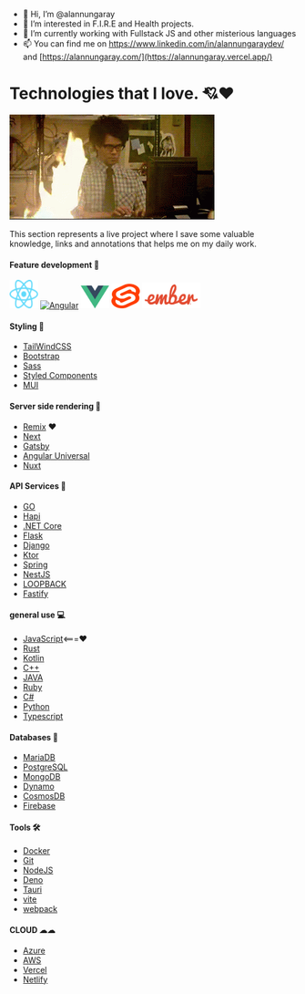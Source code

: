 - 👋 Hi, I’m @alannungaray
- 👀 I’m interested in F.I.R.E and Health projects.
- 🌱 I’m currently working with Fullstack JS and other misterious languages
- 📫 You can find me on https://www.linkedin.com/in/alannungaraydev/ and [https://alannungaray.com/](https://alannungaray.vercel.app/)

<!---
alannungaray/alannungaray is a ✨ special ✨ repository because its `README.md` (this file) appears on your GitHub profile.
You can click the Preview link to take a look at your changes.
--->


# Technologies that I love. 💘❤

<img alt="I love coding" src="public/assets/flame-fire.gif">

This section represents a live project where I save some valuable knowledge, links and annotations that helps me on my daily work. 

#### Feature development 🧠

[<img width="50px" height="50px" alt="ReactJS" src="docs/reactjs/assets/react.svg"/>](docs/reactjs/index.md)
[<img width="50px" height="50px" alt="Angular" src="https://raw.githubusercontent.com/angular/angular/main/aio/src/assets/images/logos/angular/angular.png"/>](docs/angular/index.md)
[<img width="50px" height="40px" alt="Vue" src="docs/vue/assets/vue-logo.svg"/>](docs/vue/index.md)
[<img width="50px" height="43px" alt="Svelte" src="docs/svelte/assets/svelte-logo.svg"/>](docs/svelte/index.md)
[<img  height="45px" alt="EmberJS" src="https://raw.githubusercontent.com/emberjs/website/master/source/images/brand/ember_Ember-Light.png"/>](docs/emberjs/index.md)

#### Styling 💅

- [TailWindCSS](docs/tailwind/index.md)
- [Bootstrap](docs/bootstrap/index.md)
- [Sass](docs/sass/index.md)
- [Styled Components](docs/styled_components/index.md)
- [MUI](docs/mui/index.md)

#### Server side rendering 🧐

- [Remix](docs/remix/index.md) ❤
- [Next](docs/nextjs/index.md)
- [Gatsby](docs/gatsby/index.md)
- [Angular Universal](docs/angular_universal/index.md)
- [Nuxt](docs/nuxtjs/index.md)

#### API Services 💌

- [GO](docs/go/index.md)
- [Hapi](docs/hapi/index.md)
- [.NET Core](docs/netcore/index.md)
- [Flask](docs/flask/index.md)
- [Django](docs/django/index.md)
- [Ktor](docs/ktor/index.md)
- [Spring](docs/spring/index.md)
- [NestJS](docs/nestjs/index.md)
- [LOOPBACK](docs/loopback/index.md)
- [Fastify](docs/fastify/index.md)

#### general use 💻

- [JavaScript](https://tc39.es/ecma262/)<===❤
- [Rust](docs/rust/index.md)
- [Kotlin](docs/kotlin/index.md)
- [C++](docs/cplusplus/index.md)
- [JAVA](docs/java/index.md)
- [Ruby](docs/ruby/index.md)
- [C#](docs/csharp/index.md)
- [Python](docs/python/index.md)
- [Typescript](docs/typescript/index.md)


#### Databases 📃 

- [MariaDB](docs/mariadb/index.md)
- [PostgreSQL](docs/postgresql/index.md)
- [MongoDB](docs/mongodb/index.md)
- [Dynamo](docs/dynamo/index.md)
- [CosmosDB](docs/cosmos/index.md)
- [Firebase](docs/firebase/index.md)

#### Tools 🛠

- [Docker](docs/docker/index.md)
- [Git](docs/git/index.md)
- [NodeJS](docs/nodejs/index.md)
- [Deno](docs/deno/index.md)
- [Tauri](docs/tauri/index.md)
- [vite](docs/vite/index.md)
- [webpack](docs/webpack/index.md)

#### CLOUD ☁☁

- [Azure](docs/azure/index.md)
- [AWS](docs/aws/index.md)
- [Vercel](docs/vercel/index.md)
- [Netlify](docs/netlify/index.md)
